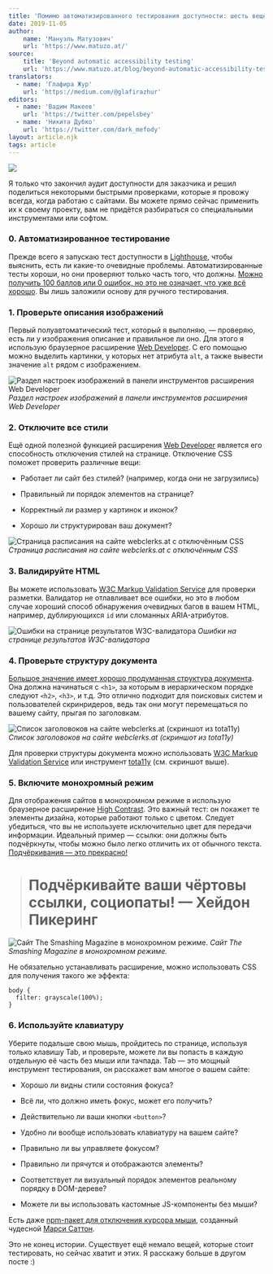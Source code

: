 ```yaml
---
title: 'Помимо автоматизированного тестирования доступности: шесть вещей, которые я проверяю на каждом своём сайте'
date: 2019-11-05
author:
    name: 'Мануэль Матузович'
    url: 'https://www.matuzo.at/'
source:
    title: 'Beyond automatic accessibility testing'
    url: 'https://www.matuzo.at/blog/beyond-automatic-accessibility-testing-6-things-i-check-on-every-website-i-build/'
translators:
  - name: 'Глафира Жур'
    url: 'https://medium.com/@glafirazhur'
editors:
  - name: 'Вадим Макеев'
    url: 'https://twitter.com/pepelsbey'
  - name: 'Никита Дубко'
    url: 'https://twitter.com/dark_mefody'
layout: article.njk
tags: article
---
```

![](images/audit-result.jpg)

Я только что закончил аудит доступности для заказчика и решил поделиться некоторыми быстрыми проверками, которые я провожу всегда, когда работаю с сайтами. Вы можете прямо сейчас применить их к своему проекту, вам не придётся разбираться со специальными инструментами или софтом.

### 0. Автоматизированное тестирование

Прежде всего я запускаю тест доступности в [Lighthouse](https://developers.google.com/web/tools/lighthouse), чтобы выяснить, есть ли какие-то очевидные проблемы. Автоматизированные тесты хороши, но они проверяют только часть того, что должны. [Можно получить 100 баллов или 0 ошибок, но это не означает, что уже всё хорошо](https://www.matuzo.at/blog/building-the-most-inaccessible-site-possible-with-a-perfect-lighthouse-score/). Вы лишь заложили основу для ручного тестирования.

### 1. Проверьте описания изображений

Первый полуавтоматический тест, который я выполняю, — проверяю, есть ли у изображения описание и правильное ли оно. Для этого я использую браузерное расширение [Web Developer](https://addons.mozilla.org/de/firefox/addon/web-developer/). С его помощью можно выделить картинки, у которых нет атрибута ```alt```, а также вывести значение ```alt``` рядом с изображением.

![Раздел настроек изображений в панели инструментов расширения Web Developer](images/web-developer-extension.jpg)
_Раздел настроек изображений в панели инструментов расширения Web Developer_

### 2. Отключите все стили

Ещё одной полезной функцией расширения [Web Developer](https://addons.mozilla.org/de/firefox/addon/web-developer/) является его способность отключения стилей на странице. Отключение CSS поможет проверить различные вещи:

* Работает ли сайт без стилей? (например, когда они не загрузились)

* Правильный ли порядок элементов на странице?

* Корректный ли размер у картинок и иконок?

* Хорошо ли структурирован ваш документ?

![Страница расписания на сайте webclerks.at с отключённым CSS](images/disabled-css-on-page.jpg)
_Страница расписания на сайте webclerks.at с отключённым CSS_

### 3. Валидируйте HTML

Вы можете использовать [W3C Markup Validation Service](http://validator.w3.org/) для проверки разметки. Валидатор не отлавливает все ошибки, но это в любом случае хороший способ обнаружения очевидных багов в вашем HTML, например, дублирующихся ```id``` или сломанных ARIA-атрибутов.

![Ошибки на странице результатов W3C-валидатора](images/w3c-validator-result-page.jpg)
_Ошибки на странице результатов W3C-валидатора_

### 4. Проверьте структуру документа

[Большое значение имеет хорошо продуманная структура документа](https://webaim.org/projects/screenreadersurvey8/#finding). Она должна начинаться с ```<h1>```, за которым в иерархическом порядке следуют ```<h2>```, ```<h3>```, и т.д. Это отлично подходит для поисковых систем и пользователей скринридеров, ведь так они могут перемещаться по вашему сайту, прыгая по заголовкам.

![Список заголовоков на сайте webclerks.at (скриншот из tota11y)](images/headers-list.jpg)
_Список заголовоков на сайте webclerks.at (скриншот из tota11y)_

Для проверки структуры документа можно использовать [W3C Markup Validation Service](https://validator.w3.org/) или инструмент [tota11y](https://khan.github.io/tota11y/) (см. скриншот выше).

### 5. Включите монохромный режим

Для отображения сайтов в монохромном режиме я использую браузерное расширение [High Contrast](https://chrome.google.com/webstore/detail/high-contrast/djcfdncoelnlbldjfhinnjlhdjlikmph). Это важный тест: он покажет те элементы дизайна, которые работают только с цветом. Следует убедиться, что вы не используете исключительно цвет для передачи информации. Идеальный пример — ссылки: они должны быть подчёркнуты, чтобы можно было легко отличить их от обычного текста. [Подчёркивания — это прекрасно!](https://adrianroselli.com/2019/01/underlines-are-beautiful.html)
> # Подчёркивайте ваши чёртовы ссылки, социопаты! — Хейдон Пикеринг

![Сайт The Smashing Magazine в монохромном режиме.](images/smashing-magazine-monochrome.png)
_Сайт The Smashing Magazine в монохромном режиме._

Не обязательно устанавливать расширение, можно использовать CSS для получения такого же эффекта:

    body { 
      filter: grayscale(100%); 
    }

### 6. Используйте клавиатуру

Уберите подальше свою мышь, пройдитесь по странице, используя только клавишу Tab, и проверьте, можете ли вы попасть в каждую отдельную её часть без мыши или тачпада. Tab — это мощный инструмент тестирования, он расскажет вам многое о вашем сайте:

* Хорошо ли видны стили состояния фокуса?

* Всё ли, что должно иметь фокус, может его получить?

* Действительно ли ваши кнопки ```<button>```?

* Удобно ли вообще использовать клавиатуру на вашем сайте?

* Правильно ли вы управляете фокусом?

* Правильно ли прячутся и отображаются элементы?

* Соответствует ли визуальный порядок элементов реальному порядку в DOM-дереве?

* Можете ли вы использовать кастомные JS-компоненты без мыши?

Есть даже [npm-пакет для отключения курсора мыши](https://www.npmjs.com/package/no-mouse-days), созданный чудесной [Марси Саттон](https://twitter.com/marcysutton).

Это не конец истории. Существует ещё немало вещей, которые стоит тестировать, но сейчас хватит и этих. Я расскажу больше в другом посте :)

